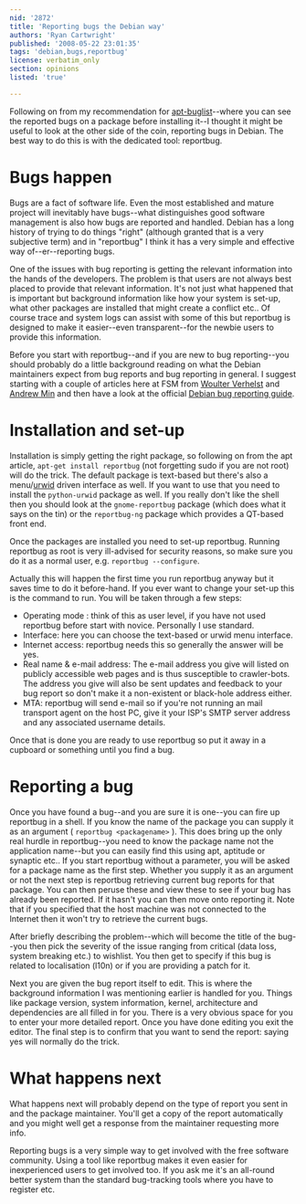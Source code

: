 ```yaml
---
nid: '2872'
title: 'Reporting bugs the Debian way'
authors: 'Ryan Cartwright'
published: '2008-05-22 23:01:35'
tags: 'debian,bugs,reportbug'
license: verbatim_only
section: opinions
listed: 'true'

---
```

Following on from my recommendation for [apt-buglist][]--where you can see the reported bugs on a package before installing it--I thought it might be useful to look at the other side of the coin, reporting bugs in Debian. The best way to do this is with the dedicated tool: reportbug.

<!--break-->

# Bugs happen

Bugs are a fact of software life. Even the most established and mature project will inevitably have bugs--what distinguishes good software management is also how bugs are reported and handled. Debian has a long history of trying to do things "right" (although granted that is a very subjective term) and in "reportbug" I think it has a very simple and effective way of--er--reporting bugs.

One of the issues with bug reporting is getting the relevant information into the hands of the developers. The problem is that users are not always best placed to provide that relevant information. It's not just what happened that is important but background information like how your system is set-up, what other packages are installed that might create a conflict etc.. Of course trace and system logs can assist with some of this but reportbug is designed to make it easier--even transparent--for the newbie users to provide this information.

Before you start with reportbug--and if you are new to bug reporting--you should probably do a little background reading on what the Debian maintainers expect from bug reports and bug reporting in general. I suggest starting with a couple of articles here at FSM from [Woulter Verhelst][] and [Andrew Min][] and then have a look at the official [Debian bug reporting guide][].

# Installation and set-up

Installation is simply getting the right package, so following on from the apt article, `apt-get install reportbug` (not forgetting sudo if you are not root) will do the trick. The default package is text-based but there's also a menu/[urwid][] driven interface as well. If you want to use that you need to install the `python-urwid` package as well. If you really don't like the shell then you should look at the `gnome-reportbug` package (which does what it says on the tin) or the `reportbug-ng` package which provides a QT-based front end.

Once the packages are installed you need to set-up reportbug. Running reportbug as root is very ill-advised for security reasons, so make sure you do it as a normal user, e.g. `reportbug --configure`.

Actually this will happen the first time you run reportbug anyway but it saves time to do it before-hand. If you ever want to change your set-up this is the command to run. You will be taken through a few steps:

* Operating mode : think of this as user level, if you have not used reportbug before start with novice. Personally I use standard.
* Interface: here you can choose the text-based or urwid menu interface.
* Internet access: reportbug needs this so generally the answer will be yes.
* Real name & e-mail address: The e-mail address you give will listed on publicly accessible web pages and is thus susceptible to crawler-bots. The address you give will also be sent updates and feedback to your bug report so don't make it a non-existent or black-hole address either.
* MTA: reportbug will send e-mail so if you're not running an mail transport agent on the host PC, give it your ISP's SMTP server address and any associated username details.

Once that is done you are ready to use reportbug so put it away in a cupboard or something until you find a bug.

# Reporting a bug

Once you have found a bug--and you are sure it is one--you can fire up reportbug in a shell. If you know the name of the package you can supply it as an argument ( `reportbug <packagename>` ). This does bring up the only real hurdle in reportbug--you need to know the package name not the application name--but you can easily find this using apt, aptitude or synaptic etc.. If you start reportbug without a parameter, you will be asked for a package name as the first step. Whether you supply it as an argument or not the next step is reportbug retrieving current bug reports for that package. You can then peruse these and view these to see if your bug has already been reported. If it hasn't you can then move onto reporting it. Note that if you specified that the host machine was not connected to the Internet then it won't try to retrieve the current bugs.

After briefly describing the problem--which will become the title of the bug--you then pick the severity of the issue ranging from critical (data loss, system breaking etc.) to wishlist. You then get to specify if this bug is related to localisation (l10n) or if you are providing a patch for it.

Next you are given the bug report itself to edit. This is where the background information I was mentioning earlier is handled for you. Things like package version, system information, kernel, architecture and dependencies are all filled in for you. There is a very obvious space for you to enter your more detailed report. Once you have done editing you exit the editor. The final step is to confirm that you want to send the report: saying yes will normally do the trick.

# What happens next

What happens next will probably depend on the type of report you sent in and the package maintainer. You'll get a copy of the report automatically and you might well get a response from the maintainer requesting more info.

Reporting bugs is a very simple way to get involved with the free software community. Using a tool like reportbug makes it even easier for inexperienced users to get involved too. If you ask me it's an all-round better system than the standard bug-tracking tools where you have to register etc.

[urwid]: http://excess.org/urwid/
[Woulter Verhelst]: http://www.freesoftwaremagazine.com/columns/bug_hunting_making_sure_your_bug_gets_fixed
[Andrew Min]: http://www.freesoftwaremagazine.com/columns/ubuntu_help_reporting_bugs_using_launchpad
[Debian bug reporting guide]: http://www.debian.org/Bugs/Reporting
[apt-buglist]: http://www.freesoftwaremagazine.com/columns/beyond_synaptic_using_apt_better_package_management